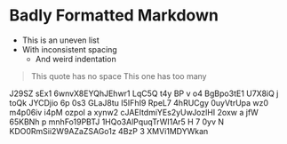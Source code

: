 #  Badly  Formatted  Markdown    

*  This is an uneven list
* With inconsistent spacing
   *    And weird indentation

>This quote has no space
>   This one has too many

J29SZ sEx1  6wnvX8EYQhJEhwr1 LqC5Q   t4y  BP v o4 BgBpo3tE1 U7X8iQ j  toQk  JYCDjio 6p 0s3 GLaJ8tu  I5IFhI9 RpeL7  4hRUCgy 0uyVtrUpa wz0 m4p06iv i4pM ozpol a xynw2 cJAEItdmiYEs2yUwJozlHI 2oxw a  jfW    65KBNh p  mnhFo19PBTJ 1HQo3AlPquqTrWI1Ar5 H 7 0yv N KDO0RmSii2W9AZaZSAGo1z 
4BzP  3  XMVi1MDYWkan 